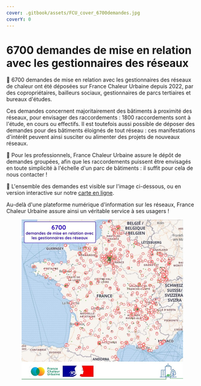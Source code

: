 ```yaml
---
cover: .gitbook/assets/FCU_cover_6700demandes.jpg
coverY: 0
---
```


# 6700 demandes de mise en relation avec les gestionnaires des réseaux

🤝 6700 demandes de mise en relation avec les gestionnaires des réseaux de chaleur ont été déposées sur France Chaleur Urbaine depuis 2022, par des copropriétaires, bailleurs sociaux, gestionnaires de parcs tertiaires et bureaux d'études.

Ces demandes concernent majoritairement des bâtiments à proximité des réseaux, pour envisager des raccordements : 1800 raccordements sont à l'étude, en cours ou effectifs. Il est toutefois aussi possible de déposer des demandes pour des bâtiments éloignés de tout réseau : ces manifestations d'intérêt peuvent ainsi susciter ou alimenter des projets de nouveaux réseaux.

🏢 Pour les professionnels, France Chaleur Urbaine assure le dépôt de demandes groupées, afin que les raccordements puissent être envisagés en toute simplicité à l'échelle d'un parc de bâtiments : il suffit pour cela de nous contacter !

📍 L'ensemble des demandes est visible sur l'image ci-dessous, ou en version interactive sur notre [carte en ligne](https://france-chaleur-urbaine.beta.gouv.fr/carte?tabId=potentiel\&additionalLayers=demandesEligibilite).

Au-delà d'une plateforme numérique d'information sur les réseaux, France Chaleur Urbaine assure ainsi un véritable service à ses usagers !

<figure><img src=".gitbook/assets/FCU_6700demandes.jpg" alt=""><figcaption></figcaption></figure>
